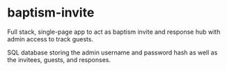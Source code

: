 # baptism-invite
Full stack, single-page app to act as baptism invite and response hub with admin access to track guests.

SQL database storing the admin username and password hash as well as the invitees, guests, and responses.
